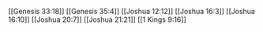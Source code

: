 [[Genesis 33:18]]
[[Genesis 35:4]]
[[Joshua 12:12]]
[[Joshua 16:3]]
[[Joshua 16:10]]
[[Joshua 20:7]]
[[Joshua 21:21]]
[[1 Kings 9:16]]
